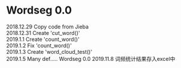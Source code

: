 # Wordseg 0.0

2018.12.29 Copy code from Jieba  
2018.12.31 Create 'cut_word()'   
2019.1.1   Create 'count_word()'  
2019.1.2  Fix 'count_word()'   
2019.1.3  Create 'word_cloud_test()'   
2019.1.5  Many def.....  Wordseg 0.0 
2019.11.8 词频统计结果存入excel中

